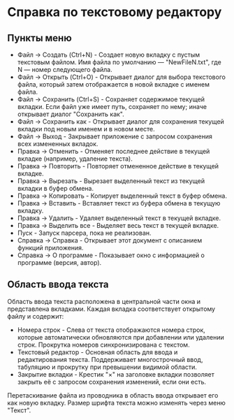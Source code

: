 # Справка по текстовому редактору

## Пункты меню

- Файл → Создать (Ctrl+N) -  Создает новую вкладку с пустым текстовым файлом. Имя файла по умолчанию — "NewFileN.txt", где N — номер следующего файла.
- Файл → Открыть (Ctrl+O) - Открывает диалог для выбора текстового файла, который затем отображается в новой вкладке с именем файла.
- Файл → Сохранить (Ctrl+S) - Сохраняет содержимое текущей вкладки. Если файл уже имеет путь, сохраняет по нему; иначе открывает диалог "Сохранить как".
- Файл → Сохранить как - Открывает диалог для сохранения текущей вкладки под новым именем и в новом месте.
- Файл → Выход - Закрывает приложение с запросом сохранения всех измененных вкладок.
- Правка → Отменить - Отменяет последнее действие в текущей вкладке (например, удаление текста).
- Правка → Повторить - Повторяет отмененное действие в текущей вкладке.
- Правка → Вырезать - Вырезает выделенный текст из текущей вкладки в буфер обмена.
- Правка → Копировать - Копирует выделенный текст в буфер обмена.
- Правка → Вставить - Вставляет текст из буфера обмена в текущую вкладку.
- Правка → Удалить - Удаляет выделенный текст в текущей вкладке.
- Правка → Выделить все - Выделяет весь текст в текущей вкладке.
- Пуск - Запуск парсера, пока не реализован.
- Справка → Справка - Открывает этот документ с описанием функций приложения.
- Справка → О программе - Показывает окно с информацией о программе (версия, автор).

## Область ввода текста
Область ввода текста расположена в центральной части окна и представлена вкладками. Каждая вкладка соответствует открытому файлу и содержит:

- Номера строк - Слева от текста отображаются номера строк, которые автоматически обновляются при добавлении или удалении строк. Прокрутка номеров синхронизирована с текстом.
- Текстовый редактор - Основная область для ввода и редактирования текста. Поддерживает многострочный ввод, табуляцию и прокрутку при превышении видимой области.
- Закрытие вкладки - Крестик "×" на заголовке вкладки позволяет закрыть её с запросом сохранения изменений, если они есть.

Перетаскивание файла из проводника в область ввода открывает его как новую вкладку. Размер шрифта текста можно изменять через меню "Текст".
